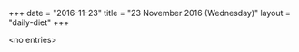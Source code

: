 +++
date = "2016-11-23"
title = "23 November 2016 (Wednesday)"
layout = "daily-diet"
+++


\<no entries\>
